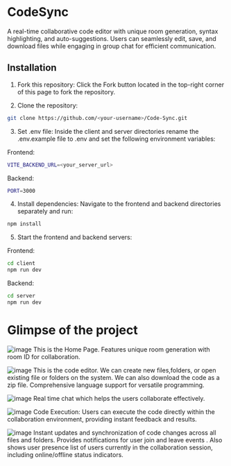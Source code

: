 # CodeSync

A real-time collaborative code editor with unique room generation, syntax highlighting, and auto-suggestions. Users can seamlessly edit, save, and download files while engaging in group chat for efficient communication.

## Installation

1) Fork this repository: Click the Fork button located in the top-right corner of this page to fork the repository.

2) Clone the repository:

```bash
git clone https://github.com/<your-username>/Code-Sync.git
```
3) Set .env file: Inside the client and server directories rename the .env.example file to .env and set the following environment variables:

  Frontend:
```bash
VITE_BACKEND_URL=<your_server_url>
```
   Backend:
```bash
PORT=3000
```
4) Install dependencies: Navigate to the frontend and backend directories separately and run:

 ```bash 
npm install
```
5) Start the frontend and backend servers:

Frontend:
```bash
cd client
npm run dev
```

Backend:
```bash
cd server
npm run dev
```
# Glimpse of the project

![image](https://github.com/codrrk08/Code-Sync/assets/95128123/d72ed00e-7104-4a9a-9266-187351ffb4a0)
This is the Home Page. Features unique room generation with room ID for collaboration.

![image](https://github.com/codrrk08/Code-Sync/assets/95128123/a9f29f1e-f0cf-4dad-a561-2321d75f6629)
This is the code editor. We can create new files,folders, or open existing file or folders on the system. We can also download the code as a zip file. Comprehensive language support for versatile programming.

![image](https://github.com/codrrk08/Code-Sync/assets/95128123/adde39d1-8a05-44f2-9b5e-c406456842d1)
Real time chat which helps the users collaborate effectively.

![image](https://github.com/codrrk08/Code-Sync/assets/95128123/5afbf260-5a0e-4bb3-a12d-e312abfa2850)
Code Execution: Users can execute the code directly within the collaboration environment, providing instant feedback and results.

![image](https://github.com/codrrk08/Code-Sync/assets/95128123/7ba28628-753f-4c4f-b4cd-c2ebbf196a40)
Instant updates and synchronization of code changes across all files and folders. Provides notifications for user join and leave events . Also shows user presence list of users currently in the collaboration session, including online/offline status indicators.







